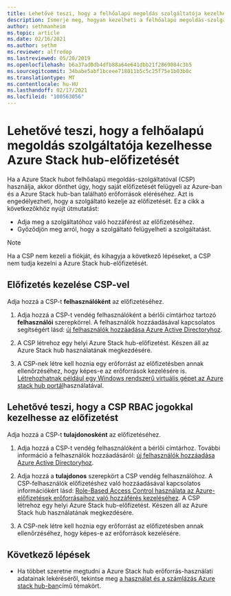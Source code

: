 ```yaml
---
title: Lehetővé teszi, hogy a felhőalapú megoldás szolgáltatója kezelhesse Azure Stack hub-előfizetését
description: Ismerje meg, hogyan kezelheti a felhőalapú megoldás-szolgáltató (CSP) a Azure Stack hub-előfizetését.
author: sethmanheim
ms.topic: article
ms.date: 02/16/2021
ms.author: sethm
ms.reviewer: alfredop
ms.lastreviewed: 05/20/2019
ms.openlocfilehash: b6a37ad0db4dfb88a64e641dbb21f2869084c3b5
ms.sourcegitcommit: 34babe5abf1bceee718011b5c5c25f75e1b03b0c
ms.translationtype: MT
ms.contentlocale: hu-HU
ms.lasthandoff: 02/17/2021
ms.locfileid: "100563056"
---
```

# <a name="let-your-cloud-solution-provider-manage-your-azure-stack-hub-subscription"></a>Lehetővé teszi, hogy a felhőalapú megoldás szolgáltatója kezelhesse Azure Stack hub-előfizetését

Ha a Azure Stack hubot felhőalapú megoldás-szolgáltatóval (CSP) használja, akkor dönthet úgy, hogy saját előfizetését felügyeli az Azure-ban és a Azure Stack hub-ban található erőforrások eléréséhez. Azt is engedélyezheti, hogy a szolgáltató kezelje az előfizetését. Ez a cikk a következőkhöz nyújt útmutatást:

* Adja meg a szolgáltatóhoz való hozzáférést az előfizetéséhez.
* Győződjön meg arról, hogy a szolgáltató felügyelheti a szolgáltatást.

> [!NOTE]
> Ha a CSP nem kezeli a fiókját, és kihagyja a következő lépéseket, a CSP nem tudja kezelni a Azure Stack hub-előfizetését.

## <a name="manage-your-subscription-with-a-csp"></a>Előfizetés kezelése CSP-vel

Adja hozzá a CSP-t **felhasználóként** az előfizetéséhez.

1. Adja hozzá a CSP-t vendég felhasználóként a bérlői címtárhoz tartozó **felhasználói** szerepkörrel. A felhasználók hozzáadásával kapcsolatos segítségért lásd: [új felhasználók hozzáadása Azure Active Directoryhoz](/azure/active-directory/add-users-azure-active-directory).

2. A CSP létrehoz egy helyi Azure Stack hub-előfizetést. Készen áll az Azure Stack hub használatának megkezdésére.

3. A CSP-nek létre kell hoznia egy erőforrást az előfizetésben annak ellenőrzéséhez, hogy képes-e az erőforrások kezelésére is. [Létrehozhatnak például egy Windows rendszerű virtuális gépet az Azure stack hub portál](azure-stack-quick-windows-portal.md)használatával.

## <a name="let-the-csp-manage-your-subscription-using-rbac-rights"></a>Lehetővé teszi, hogy a CSP RBAC jogokkal kezelhesse az előfizetést

Adja hozzá a CSP-t **tulajdonosként** az előfizetéséhez.

1. Adja hozzá a CSP-t vendég felhasználóként a bérlői címtárhoz. További információ a felhasználók hozzáadásáról: [új felhasználók hozzáadása Azure Active Directoryhoz](/azure/active-directory/add-users-azure-active-directory).

2. Adja hozzá a **tulajdonos** szerepkört a CSP vendég felhasználóhoz. A CSP-felhasználók előfizetéshez való hozzáadásával kapcsolatos információkért lásd: [Role-Based Access Control használata az Azure-előfizetések erőforrásaihoz való hozzáférés kezeléséhez](/azure/role-based-access-control/role-assignments-portal). A CSP létrehoz egy helyi Azure Stack hub-előfizetést. Készen áll az Azure Stack hub használatának megkezdésére.
3. A CSP-nek létre kell hoznia egy erőforrást az előfizetésben annak ellenőrzéséhez, hogy képes-e az erőforrások kezelésére.

## <a name="next-steps"></a>Következő lépések

* Ha többet szeretne megtudni a Azure Stack hub erőforrás-használati adatainak lekéréséről, tekintse meg [a használat és a számlázás Azure stack hub-ban](../operator/azure-stack-billing-and-chargeback.md)című témakört.
